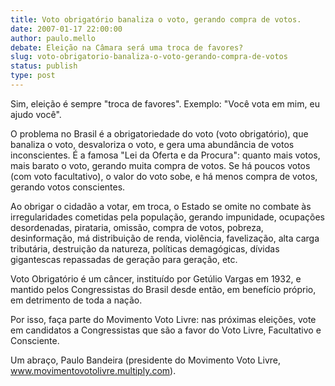 ```yaml
---
title: Voto obrigatório banaliza o voto, gerando compra de votos.
date: 2007-01-17 22:00:00
author: paulo.mello
debate: Eleição na Câmara será uma troca de favores?
slug: voto-obrigatorio-banaliza-o-voto-gerando-compra-de-votos
status: publish 
type: post
---
```


Sim, eleição é sempre "troca de favores". Exemplo: "Você vota em mim, eu ajudo você".  

O problema no Brasil é a obrigatoriedade do voto (voto obrigatório), que banaliza o voto, desvaloriza o voto, e gera uma abundância de votos inconscientes. É a famosa "Lei da Oferta e da Procura": quanto mais votos, mais barato o voto, gerando muita compra de votos. Se há poucos votos (com voto facultativo), o valor do voto sobe, e há menos compra de votos, gerando votos conscientes.  

Ao obrigar o cidadão a votar, em troca, o Estado se omite no combate às irregularidades cometidas pela população, gerando impunidade, ocupações desordenadas, pirataria, omissão, compra de votos, pobreza, desinformação, má distribuição de renda, violência, favelização, alta carga tributária, destruição da natureza, políticas demagógicas, dívidas gigantescas repassadas de geração para geração, etc.  

Voto Obrigatório é um câncer, instituído por Getúlio Vargas em 1932, e mantido pelos Congressistas do Brasil desde então, em benefício próprio, em detrimento de toda a nação.  

Por isso, faça parte do Movimento Voto Livre: nas próximas eleições, vote em candidatos a Congressistas que são a favor do Voto Livre, Facultativo e Consciente.  

Um abraço, Paulo Bandeira (presidente do Movimento Voto Livre, www.movimentovotolivre.multiply.com).
